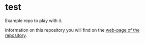 test
====

Example repo to play with it.

Information on this repository you will find on the
[web-page of the repository](http://synagonism.net/).
